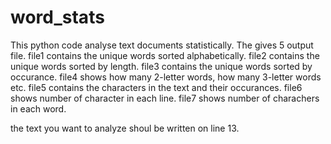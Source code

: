 # word_stats
This python code analyse text documents statistically. The gives 5 output file.
file1 contains the unique words sorted alphabetically.
file2 contains the unique words sorted by length.
file3 contains the unique words sorted by occurance.
file4 shows how many 2-letter words, how many 3-letter words etc.
file5 contains the characters in the text and their occurances.
file6 shows number of character in each line.
file7 shows number of charachers in each word.

the text you want to analyze shoul be written on line 13.


